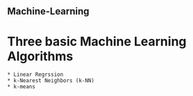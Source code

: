 ## Machine-Learning

# Three basic Machine Learning Algorithms
    * Linear Regrssion
    * k-Nearest Neighbors (k-NN)
    * k-means
    
